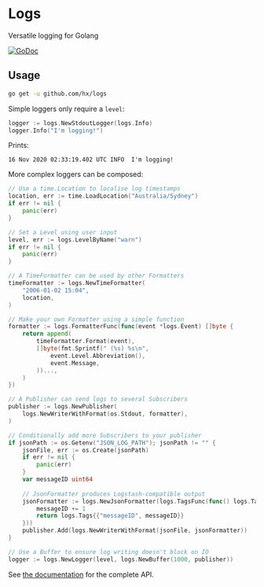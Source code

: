# Logs

Versatile logging for Golang

[![GoDoc](https://godoc.org/github.com/hx/logs?status.svg)](https://godoc.org/github.com/hx/logs)

## Usage

```bash
go get -u github.com/hx/logs
```

Simple loggers only require a `level`:

```go
logger := logs.NewStdoutLogger(logs.Info)
logger.Info("I'm logging!")
```

Prints:

```
16 Nov 2020 02:33:19.402 UTC INFO  I'm logging!
```

More complex loggers can be composed:

```go
// Use a time.Location to localise log timestamps
location, err := time.LoadLocation("Australia/Sydney")
if err != nil {
	panic(err)
}

// Set a Level using user input
level, err := logs.LevelByName("warn")
if err != nil {
	panic(err)
}

// A TimeFormatter can be used by other Formatters
timeFormatter := logs.NewTimeFormatter(
	"2006-01-02 15:04",
	location,
)

// Make your own Formatter using a simple function
formatter := logs.FormatterFunc(func(event *logs.Event) []byte {
	return append(
		timeFormatter.Format(event),
		[]byte(fmt.Sprintf(" (%s) %s\n",
			event.Level.Abbreviation(),
			event.Message,
		))...,
	)
})

// A Publisher can send logs to several Subscribers
publisher := logs.NewPublisher(
	logs.NewWriterWithFormat(os.Stdout, formatter),
)

// Conditionally add more Subscribers to your publisher
if jsonPath := os.Getenv("JSON_LOG_PATH"); jsonPath != "" {
	jsonFile, err := os.Create(jsonPath)
	if err != nil {
		panic(err)
	}
	var messageID uint64
	
	// JsonFormatter produces Logstash-compatible output
	jsonFormatter := logs.NewJsonFormatter(logs.TagsFunc(func() logs.Tags {
		messageID += 1
		return logs.Tags{{"messageID", messageID}}
	}))
	publisher.Add(logs.NewWriterWithFormat(jsonFile, jsonFormatter))
}

// Use a Buffer to ensure log writing doesn't block on IO
logger := logs.NewLogger(level, logs.NewBuffer(1000, publisher))
```

See [the documentation](https://godoc.org/github.com/hx/logs) for the complete API.
